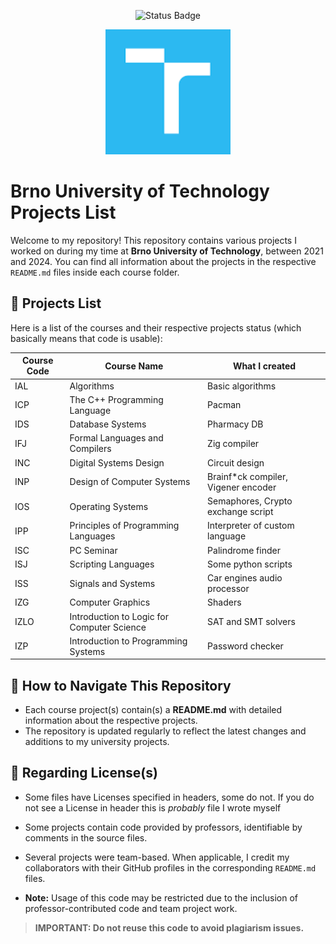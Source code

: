 <p align="center">
  <img src="https://img.shields.io/badge/Status-In%20Progress-green.svg" alt="Status Badge"/>
</p>

<p align="center">
  <img src="logo.png" alt="Brno University of Technology" width="200"/>
</p>

# Brno University of Technology Projects List

Welcome to my repository! This repository contains various projects I worked on during my time at **Brno University of Technology**, between 2021 and 2024. You can find all information about the projects in the respective `README.md` files inside each course folder.

## 📁 Projects List

Here is a list of the courses and their respective projects status (which basically means that code is usable):

| Course Code | Course Name                                | What I created          |
| ----------- | ------------------------------------------ | ----------------------- |
| IAL         | Algorithms                                 | Basic algorithms        |
| ICP         | The C++ Programming Language               | Pacman                  |
| IDS         | Database Systems                           | Pharmacy DB             |
| IFJ         | Formal Languages and Compilers             | Zig compiler            |
| INC         | Digital Systems Design                     | Circuit design          |
| INP         | Design of Computer Systems                 | Brainf*ck compiler, Vigener encoder |
| IOS         | Operating Systems                          | Semaphores, Crypto exchange script  |
| IPP         | Principles of Programming Languages        | Interpreter of custom language      |
| ISC         | PC Seminar                                 | Palindrome finder       |
| ISJ         | Scripting Languages                        | Some python scripts     |
| ISS         | Signals and Systems                        | Car engines audio processor         |
| IZG         | Computer Graphics                          | Shaders                 |
| IZLO        | Introduction to Logic for Computer Science | SAT and SMT solvers     |
| IZP         | Introduction to Programming Systems        | Password checker        |

## 🚀 How to Navigate This Repository

- Each course project(s) contain(s) a **README.md** with detailed information about the respective projects.
- The repository is updated regularly to reflect the latest changes and additions to my university projects.

## 📜 Regarding License(s)

- Some files have Licenses specified in headers, some do not. If you do not see a License in header this is *probably* file I wrote myself
- Some projects contain code provided by professors, identifiable by comments in the source files.
- Several projects were team-based. When applicable, I credit my collaborators with their GitHub profiles in the corresponding `README.md` files.

- **Note:** Usage of this code may be restricted due to the inclusion of professor-contributed code and team project work.
>**IMPORTANT: Do not reuse this code to avoid plagiarism issues.**

